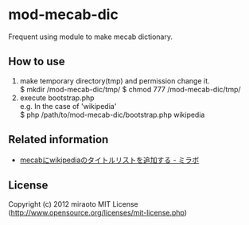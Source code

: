mod-mecab-dic
================================

Frequent using module to make mecab dictionary.

How to use
----------------------------------------------------------------------
1. make temporary directory(tmp) and permission change it.  
    $ mkdir /mod-mecab-dic/tmp/
    $ chmod 777 /mod-mecab-dic/tmp/
2. execute bootstrap.php  
 e.g. In the case of 'wikipedia'  
    $ php /path/to/mod-mecab-dic/bootstrap.php wikipedia

Related information
----------------------------------------------------------------------
- [mecabにwikipediaのタイトルリストを追加する - ミラボ](http://log.miraoto.com/ "mecab dictionary")

License
----------------------------------------------------------------------
Copyright (c) 2012 miraoto
MIT License (http://www.opensource.org/licenses/mit-license.php)


